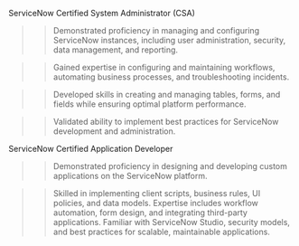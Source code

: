 
ServiceNow Certified System Administrator (CSA)


>> Demonstrated proficiency in managing and configuring ServiceNow instances, including user administration, security, data management, and reporting.

>> Gained expertise in configuring and maintaining workflows, automating business processes, and troubleshooting incidents.

>> Developed skills in creating and managing tables, forms, and fields while ensuring optimal platform performance.

>> Validated ability to implement best practices for ServiceNow development and administration.



ServiceNow Certified Application Developer



>> Demonstrated proficiency in designing and developing custom applications on the ServiceNow platform. 

>> Skilled in implementing client scripts, business rules, UI policies, and data models. Expertise includes workflow automation, form design, and integrating third-party applications. Familiar with ServiceNow Studio, security models, and best practices for scalable, maintainable applications.

